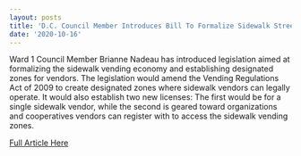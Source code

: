```yaml
---
layout: posts
title: 'D.C. Council Member Introduces Bill To Formalize Sidewalk Street Vending Zones'
date: '2020-10-16'
---
```

<!--Make sure to change the title name above and proper date-->
<!--Insert short article description here-->
Ward 1 Council Member Brianne Nadeau has introduced legislation aimed at formalizing the sidewalk vending economy and establishing designated zones for vendors. The legislation would amend the Vending Regulations Act of 2009 to create designated zones where sidewalk vendors can legally operate. It would also establish two new licenses: The first would be for a single sidewalk vendor, while the second is geared toward organizations and cooperatives vendors can register with to access the sidewalk vending zones.

<!--Insert link here inside quatation marks-->
<a href="https://wamu.org/story/20/10/16/sidewalk-vending-bill-brianne-nadeau-dc-council/">Full Article Here</a>
